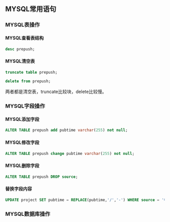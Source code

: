 ## MYSQL常用语句

### MYSQL表操作

#### MYSQL查看表结构

```sql
desc prepush;
```

#### MYSQL清空表

```sql
truncate table prepush;
```

```sql
delete from prepush;
```

两者都是清空表，truncate比较块，delete比较慢。

### MYSQL字段操作

#### MYSQL添加字段

```sql
ALTER TABLE prepush add pubtime varchar(255) not null;
```

#### MYSQL修改字段

```sql
ALTER TABLE prepush change pubtime varchar(255) not null;
```

#### MYSQL删除字段

```sql
ALTER TABLE prepush DROP source;
```

#### 替换字段内容

```sql
UPDATE project SET pubtime = REPLACE(pubtime,'/','-') WHERE source = '中国联通电子招标投标交易平台';
```

### MYSQL数据库操作

